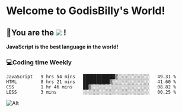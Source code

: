 # Welcome to GodisBilly's World!
## :partying_face:You are the  ![](https://visitor-badge.glitch.me/badge?page_id=Godisbilly.readme) !
**JavaScript is the best language in the world!**
### :computer:Coding time Weekly
  <!--START_SECTION:waka-->
```text
JavaScript   9 hrs 54 mins   ████████████▒░░░░░░░░░░░░   49.31 % 
HTML         8 hrs 21 mins   ██████████▒░░░░░░░░░░░░░░   41.60 % 
CSS          1 hr 46 mins    ██▒░░░░░░░░░░░░░░░░░░░░░░   08.82 % 
LESS         3 mins          ░░░░░░░░░░░░░░░░░░░░░░░░░   00.25 % 
```
<!--END_SECTION:waka-->
![Alt](https://repobeats.axiom.co/api/embed/eeff64f6cf3d966257bdb597911b88a4c137d508.svg "Repobeats analytics image")
